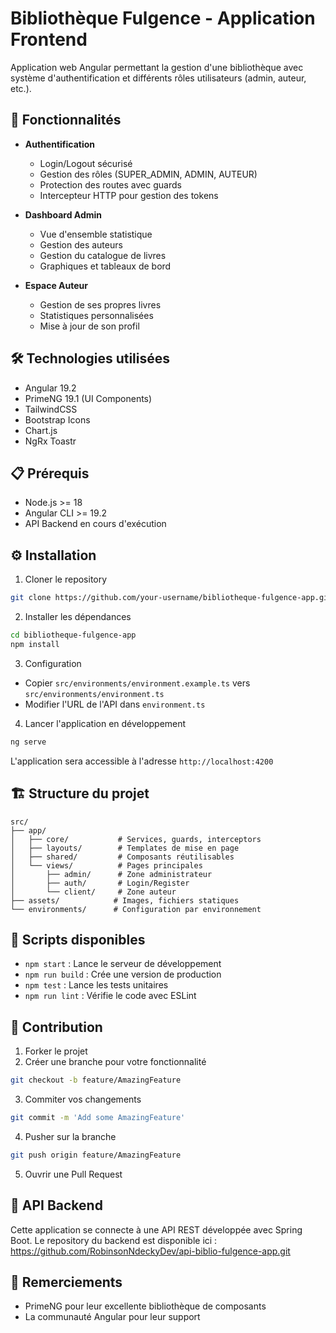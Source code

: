 # Bibliothèque Fulgence - Application Frontend

Application web Angular permettant la gestion d'une bibliothèque avec système d'authentification et différents rôles utilisateurs (admin, auteur, etc.).

## 🚀 Fonctionnalités

- **Authentification**
  - Login/Logout sécurisé
  - Gestion des rôles (SUPER_ADMIN, ADMIN, AUTEUR)
  - Protection des routes avec guards
  - Intercepteur HTTP pour gestion des tokens

- **Dashboard Admin**
  - Vue d'ensemble statistique
  - Gestion des auteurs
  - Gestion du catalogue de livres
  - Graphiques et tableaux de bord

- **Espace Auteur** 
  - Gestion de ses propres livres
  - Statistiques personnalisées
  - Mise à jour de son profil

## 🛠️ Technologies utilisées

- Angular 19.2
- PrimeNG 19.1 (UI Components)
- TailwindCSS
- Bootstrap Icons
- Chart.js
- NgRx Toastr

## 📋 Prérequis

- Node.js >= 18
- Angular CLI >= 19.2
- API Backend en cours d'exécution

## ⚙️ Installation

1. Cloner le repository
```bash
git clone https://github.com/your-username/bibliotheque-fulgence-app.git
```

2. Installer les dépendances
```bash
cd bibliotheque-fulgence-app
npm install
```

3. Configuration
- Copier `src/environments/environment.example.ts` vers `src/environments/environment.ts`
- Modifier l'URL de l'API dans `environment.ts`

4. Lancer l'application en développement
```bash
ng serve
```

L'application sera accessible à l'adresse `http://localhost:4200`

## 🏗️ Structure du projet

```
src/
├── app/
│   ├── core/           # Services, guards, interceptors
│   ├── layouts/        # Templates de mise en page
│   ├── shared/         # Composants réutilisables
│   └── views/          # Pages principales
│       ├── admin/      # Zone administrateur
│       ├── auth/       # Login/Register
│       └── client/     # Zone auteur
├── assets/            # Images, fichiers statiques
└── environments/      # Configuration par environnement
```

## 🔧 Scripts disponibles

- `npm start` : Lance le serveur de développement
- `npm run build` : Crée une version de production
- `npm test` : Lance les tests unitaires
- `npm run lint` : Vérifie le code avec ESLint

## 🤝 Contribution

1. Forker le projet
2. Créer une branche pour votre fonctionnalité
```bash
git checkout -b feature/AmazingFeature
```
3. Commiter vos changements
```bash
git commit -m 'Add some AmazingFeature'
```
4. Pusher sur la branche
```bash
git push origin feature/AmazingFeature
```
5. Ouvrir une Pull Request

## 🔗 API Backend

Cette application se connecte à une API REST développée avec Spring Boot. 
Le repository du backend est disponible ici : https://github.com/RobinsonNdeckyDev/api-biblio-fulgence-app.git


## 🙏 Remerciements

- PrimeNG pour leur excellente bibliothèque de composants
- La communauté Angular pour leur support
